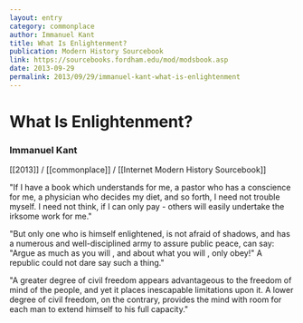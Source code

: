 ```yaml
---
layout: entry
category: commonplace
author: Immanuel Kant
title: What Is Enlightenment?
publication: Modern History Sourcebook
link: https://sourcebooks.fordham.edu/mod/modsbook.asp
date: 2013-09-29
permalink: 2013/09/29/immanuel-kant-what-is-enlightenment
---
```


# What Is Enlightenment?

### Immanuel Kant

[[2013]] / [[commonplace]] / [[Internet Modern History Sourcebook]]

"If I have a book which understands for me, a pastor who has a conscience for me, a physician who decides my diet, and so forth, I need not trouble myself. I need not think, if I can only pay - others will easily undertake the irksome work for me."

"But only one who is himself enlightened, is not afraid of shadows, and has a numerous and well-disciplined army to assure public peace, can say: "Argue as much as you will , and about what you will , only obey!" A republic could not dare say such a thing."

"A greater degree of civil freedom appears advantageous to the freedom of mind of the people, and yet it places inescapable limitations upon it. A lower degree of civil freedom, on the contrary, provides the mind with room for each man to extend himself to his full capacity."